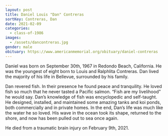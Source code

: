 ```yaml
---
layout: post
title: Daniel Louis "Dan" Contreras
sortKey: Contreras, Dan
date: 2021-02-09
categories:
  - class-of-1986
images:
  - /assets/dancontreras.jpg
gender: male
obituary: https://www.americanmemorial.org/obituary/daniel-contreras
---
```

Daniel was born on September 30th, 1967 in Redondo Beach, California. He was the youngest of eight born to Louis and Ralphlita Contreras. Dan lived the majority of his life in Bellevue, surrounded by his family. 

Dan revered fish. In their presence he found peace and tranquility. He loved fish so much that he never tasted a Pacific salmon. “Fish are my livelihood” he would say. Dan’s knowledge of fish was encyclopedic and self-taught. He designed, installed, and maintained some amazing tanks and koi ponds, both commercially and in private homes. In the end, Dan’s life was much like the water he so loved. His wave in the ocean took its shape, returned to the shore, and now has been pulled out to sea once again.

He died from a traumatic brain injury on February 9th, 2021.